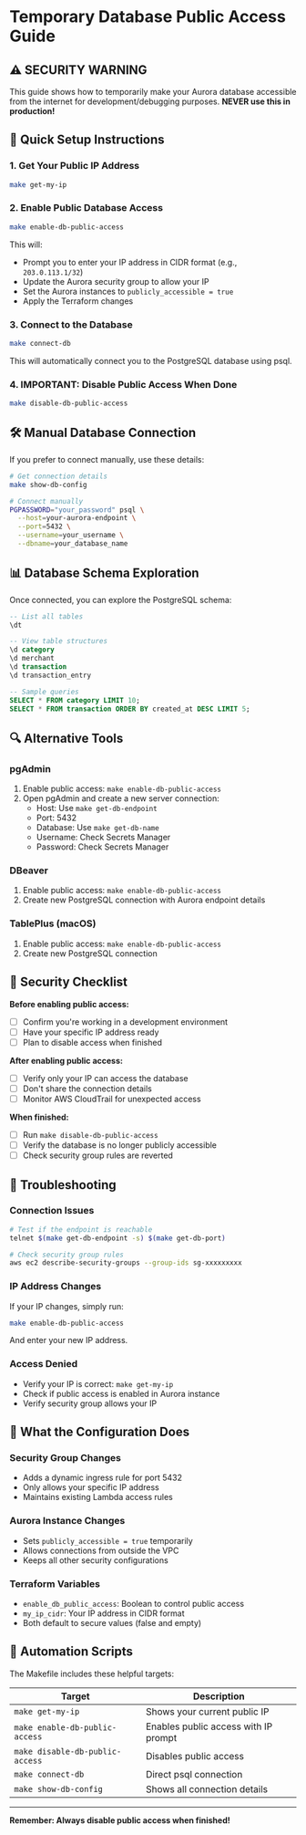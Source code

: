 # Temporary Database Public Access Guide

## ⚠️ **SECURITY WARNING**
This guide shows how to temporarily make your Aurora database accessible from the internet for development/debugging purposes. **NEVER use this in production!**

## 🔧 Quick Setup Instructions

### 1. Get Your Public IP Address
```bash
make get-my-ip
```

### 2. Enable Public Database Access
```bash
make enable-db-public-access
```
This will:
- Prompt you to enter your IP address in CIDR format (e.g., `203.0.113.1/32`)
- Update the Aurora security group to allow your IP
- Set the Aurora instances to `publicly_accessible = true`
- Apply the Terraform changes

### 3. Connect to the Database
```bash
make connect-db
```
This will automatically connect you to the PostgreSQL database using psql.

### 4. **IMPORTANT: Disable Public Access When Done**
```bash
make disable-db-public-access
```

## 🛠️ Manual Database Connection

If you prefer to connect manually, use these details:

```bash
# Get connection details
make show-db-config

# Connect manually
PGPASSWORD="your_password" psql \
  --host=your-aurora-endpoint \
  --port=5432 \
  --username=your_username \
  --dbname=your_database_name
```

## 📊 Database Schema Exploration

Once connected, you can explore the PostgreSQL schema:

```sql
-- List all tables
\dt

-- View table structures
\d category
\d merchant
\d transaction
\d transaction_entry

-- Sample queries
SELECT * FROM category LIMIT 10;
SELECT * FROM transaction ORDER BY created_at DESC LIMIT 5;
```

## 🔍 Alternative Tools

### pgAdmin
1. Enable public access: `make enable-db-public-access`
2. Open pgAdmin and create a new server connection:
   - Host: Use `make get-db-endpoint`
   - Port: 5432
   - Database: Use `make get-db-name`
   - Username: Check Secrets Manager
   - Password: Check Secrets Manager

### DBeaver
1. Enable public access: `make enable-db-public-access`
2. Create new PostgreSQL connection with Aurora endpoint details

### TablePlus (macOS)
1. Enable public access: `make enable-db-public-access`
2. Create new PostgreSQL connection

## 🚨 Security Checklist

**Before enabling public access:**
- [ ] Confirm you're working in a development environment
- [ ] Have your specific IP address ready
- [ ] Plan to disable access when finished

**After enabling public access:**
- [ ] Verify only your IP can access the database
- [ ] Don't share the connection details
- [ ] Monitor AWS CloudTrail for unexpected access

**When finished:**
- [ ] Run `make disable-db-public-access`
- [ ] Verify the database is no longer publicly accessible
- [ ] Check security group rules are reverted

## 🔧 Troubleshooting

### Connection Issues
```bash
# Test if the endpoint is reachable
telnet $(make get-db-endpoint -s) $(make get-db-port)

# Check security group rules
aws ec2 describe-security-groups --group-ids sg-xxxxxxxxx
```

### IP Address Changes
If your IP changes, simply run:
```bash
make enable-db-public-access
```
And enter your new IP address.

### Access Denied
- Verify your IP is correct: `make get-my-ip`
- Check if public access is enabled in Aurora instance
- Verify security group allows your IP

## 📝 What the Configuration Does

### Security Group Changes
- Adds a dynamic ingress rule for port 5432
- Only allows your specific IP address
- Maintains existing Lambda access rules

### Aurora Instance Changes
- Sets `publicly_accessible = true` temporarily
- Allows connections from outside the VPC
- Keeps all other security configurations

### Terraform Variables
- `enable_db_public_access`: Boolean to control public access
- `my_ip_cidr`: Your IP address in CIDR format
- Both default to secure values (false and empty)

## 🔄 Automation Scripts

The Makefile includes these helpful targets:

| Target | Description |
|--------|-------------|
| `make get-my-ip` | Shows your current public IP |
| `make enable-db-public-access` | Enables public access with IP prompt |
| `make disable-db-public-access` | Disables public access |
| `make connect-db` | Direct psql connection |
| `make show-db-config` | Shows all connection details |

---
**Remember: Always disable public access when finished!**

